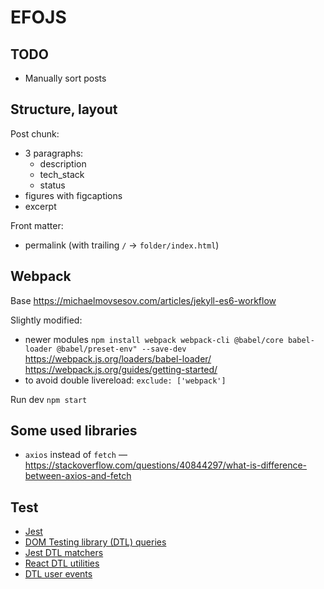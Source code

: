 # EFOJS
## TODO
- Manually sort posts

## Structure, layout
Post chunk:
- 3 paragraphs:
  - description
  - tech_stack
  - status
- figures with figcaptions
- excerpt

Front matter:
- permalink (with trailing `/` -> `folder/index.html`)


## Webpack
Base https://michaelmovsesov.com/articles/jekyll-es6-workflow  

Slightly modified:
- newer modules `npm install webpack webpack-cli @babel/core babel-loader @babel/preset-env" --save-dev`
 https://webpack.js.org/loaders/babel-loader/
 https://webpack.js.org/guides/getting-started/
- to avoid double livereload: `exclude: ['webpack']`

Run dev `npm start`

## Some used libraries

- `axios` instead of `fetch` — https://stackoverflow.com/questions/40844297/what-is-difference-between-axios-and-fetch

## Test
- [Jest](https://jestjs.io/docs/en/getting-started)
- [DOM Testing library (DTL) queries](https://testing-library.com/docs/dom-testing-library/cheatsheet)  
- [Jest DTL matchers](https://github.com/testing-library/jest-dom#custom-matchers)  
- [React DTL utilities](https://testing-library.com/docs/react-testing-library/cheatsheet)  
- [DTL user events](https://github.com/testing-library/user-event)
